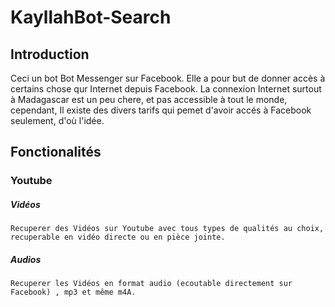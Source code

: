 # KayllahBot-Search

## Introduction

Ceci un bot Bot Messenger sur Facebook. Elle a pour but de donner accès à certains chose qur Internet depuis Facebook.
   La connexion Internet surtout à Madagascar est un peu chere, et pas accessible à tout le monde, cependant, Il existe des divers tarifs qui pemet d'avoir accés à Facebook seulement, d'où l'idée.
   
   
## Fonctionalités
### Youtube 
  ##### Vidéos
    Recuperer des Vidéos sur Youtube avec tous types de qualités au choix, recuperable en vidéo directe ou en pièce jointe.
  
  ##### Audios
    Recuperer les Vidéos en format audio (ecoutable directement sur Facebook) , mp3 et même m4A. 
